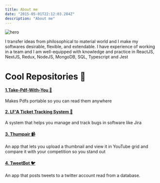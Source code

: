 ```yaml
---
title: About me
date: "2015-05-01T22:12:03.284Z"
description: "About me"
---
```

![hero](https://user-images.githubusercontent.com/40364018/117410803-e4d4f100-aee0-11eb-8b24-b27c4b42122d.PNG)

I transfer ideas from philosophical to material world and I make my softwares desirable, flexible, and extendable. I have experience of working in a team and I am well-equipped with knowledge and practice in ReactJS, NextJS, Redux, NodeJS, MongoDB, SQL, Typescript and Jest

# Cool Repositories 👾
#### [1.Take-Pdf-With-You 📜](https://github.com/Haris188/TakePdfWithYou)
Makes Pdfs portable so you can read them anywhere

#### [2. LF'A Ticket Tracking System 🐞](https://github.com/Haris188/bug-tracker)
A system that helps you manage and track bugs in software like Jira

#### [3. Thumpair 📹](https://github.com/Haris188/thumpair)
An app that lets you upload a thumbnail and view it in YouTube grid and compare it with your competition so you stand out

#### [4. TweetBot 🐦](https://github.com/Haris188/tweetbot)
An app that posts tweets to a twitter account read from a database.

